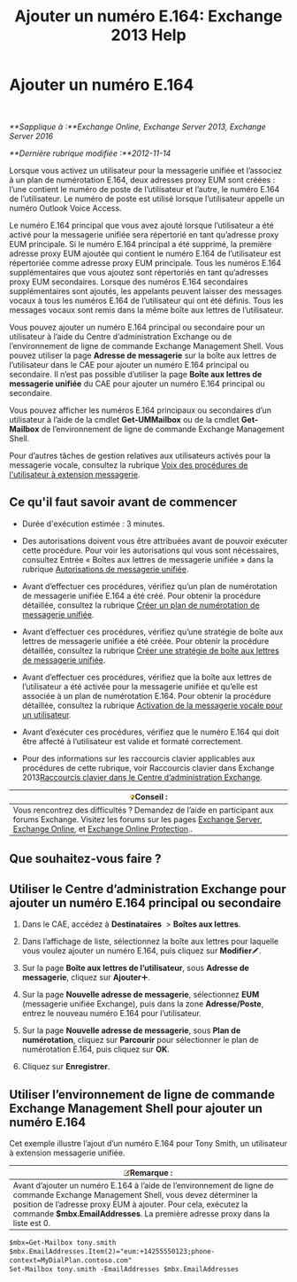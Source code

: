 ﻿---
title: 'Ajouter un numéro E.164: Exchange 2013 Help'
TOCTitle: Ajouter un numéro E.164
ms:assetid: fab86207-be03-40ef-9fea-045a50f3d122
ms:mtpsurl: https://technet.microsoft.com/fr-fr/library/JJ662762(v=EXCHG.150)
ms:contentKeyID: 50555517
ms.date: 05/23/2018
mtps_version: v=EXCHG.150
ms.translationtype: MT
---

# Ajouter un numéro E.164

 

_**Sapplique à :**Exchange Online, Exchange Server 2013, Exchange Server 2016_

_**Dernière rubrique modifiée :**2012-11-14_

Lorsque vous activez un utilisateur pour la messagerie unifiée et l’associez à un plan de numérotation E.164, deux adresses proxy EUM sont créées : l’une contient le numéro de poste de l’utilisateur et l’autre, le numéro E.164 de l’utilisateur. Le numéro de poste est utilisé lorsque l’utilisateur appelle un numéro Outlook Voice Access.

Le numéro E.164 principal que vous avez ajouté lorsque l’utilisateur a été activé pour la messagerie unifiée sera répertorié en tant qu’adresse proxy EUM principale. Si le numéro E.164 principal a été supprimé, la première adresse proxy EUM ajoutée qui contient le numéro E.164 de l’utilisateur est répertoriée comme adresse proxy EUM principale. Tous les numéros E.164 supplémentaires que vous ajoutez sont répertoriés en tant qu’adresses proxy EUM secondaires. Lorsque des numéros E.164 secondaires supplémentaires sont ajoutés, les appelants peuvent laisser des messages vocaux à tous les numéros E.164 de l’utilisateur qui ont été définis. Tous les messages vocaux sont remis dans la même boîte aux lettres de l’utilisateur.

Vous pouvez ajouter un numéro E.164 principal ou secondaire pour un utilisateur à l’aide du Centre d’administration Exchange ou de l’environnement de ligne de commande Exchange Management Shell. Vous pouvez utiliser la page **Adresse de messagerie** sur la boîte aux lettres de l’utilisateur dans le CAE pour ajouter un numéro E.164 principal ou secondaire. Il n’est pas possible d’utiliser la page **Boîte aux lettres de messagerie unifiée** du CAE pour ajouter un numéro E.164 principal ou secondaire.

Vous pouvez afficher les numéros E.164 principaux ou secondaires d’un utilisateur à l’aide de la cmdlet **Get-UMMailbox** ou de la cmdlet **Get-Mailbox** de l’environnement de ligne de commande Exchange Management Shell.

Pour d’autres tâches de gestion relatives aux utilisateurs activés pour la messagerie vocale, consultez la rubrique [Voix des procédures de l'utilisateur à extension messagerie](voice-mail-enabled-user-procedures-exchange-2013-help.md).

## Ce qu'il faut savoir avant de commencer

  - Durée d'exécution estimée : 3 minutes.

  - Des autorisations doivent vous être attribuées avant de pouvoir exécuter cette procédure. Pour voir les autorisations qui vous sont nécessaires, consultez Entrée « Boîtes aux lettres de messagerie unifiée » dans la rubrique [Autorisations de messagerie unifiée](unified-messaging-permissions-exchange-2013-help.md).

  - Avant d’effectuer ces procédures, vérifiez qu’un plan de numérotation de messagerie unifiée E.164 a été créé. Pour obtenir la procédure détaillée, consultez la rubrique [Créer un plan de numérotation de messagerie unifiée](create-a-um-dial-plan-exchange-2013-help.md).

  - Avant d’effectuer ces procédures, vérifiez qu’une stratégie de boîte aux lettres de messagerie unifiée a été créée. Pour obtenir la procédure détaillée, consultez la rubrique [Créer une stratégie de boîte aux lettres de messagerie unifiée](create-a-um-mailbox-policy-exchange-2013-help.md).

  - Avant d’effectuer ces procédures, vérifiez que la boîte aux lettres de l’utilisateur a été activée pour la messagerie unifiée et qu’elle est associée à un plan de numérotation E.164. Pour obtenir la procédure détaillée, consultez la rubrique [Activation de la messagerie vocale pour un utilisateur](enable-a-user-for-voice-mail-exchange-2013-help.md).

  - Avant d’exécuter ces procédures, vérifiez que le numéro E.164 qui doit être affecté à l’utilisateur est valide et formaté correctement.

  - Pour des informations sur les raccourcis clavier applicables aux procédures de cette rubrique, voir Raccourcis clavier dans Exchange 2013[Raccourcis clavier dans le Centre d’administration Exchange](keyboard-shortcuts-in-the-exchange-admin-center-exchange-online-protection-help.md).

<table>
<thead>
<tr class="header">
<th><img src="images/Bb125224.tip(EXCHG.150).gif" title="Conseil" alt="Conseil" />Conseil :</th>
</tr>
</thead>
<tbody>
<tr class="odd">
<td>Vous rencontrez des difficultés ? Demandez de l’aide en participant aux forums Exchange. Visitez les forums sur les pages <a href="https://go.microsoft.com/fwlink/p/?linkid=60612">Exchange Server</a>, <a href="https://go.microsoft.com/fwlink/p/?linkid=267542">Exchange Online</a>, et <a href="https://go.microsoft.com/fwlink/p/?linkid=285351">Exchange Online Protection</a>..</td>
</tr>
</tbody>
</table>


## Que souhaitez-vous faire ?

## Utiliser le Centre d’administration Exchange pour ajouter un numéro E.164 principal ou secondaire

1.  Dans le CAE, accédez à **Destinataires**  \> **Boîtes aux lettres**.

2.  Dans l’affichage de liste, sélectionnez la boîte aux lettres pour laquelle vous voulez ajouter un numéro E.164, puis cliquez sur **Modifier**![Icône Modifier](images/Bb124582.6f53ccb2-1f13-4c02-bea0-30690e6ea71d(EXCHG.150).gif "Icône Modifier").

3.  Sur la page **Boîte aux lettres de l’utilisateur**, sous **Adresse de messagerie**, cliquez sur **Ajouter**![Icône Ajouter](images/JJ218640.c1e75329-d6d7-4073-a27d-498590bbb558(EXCHG.150).gif "Icône Ajouter").

4.  Sur la page **Nouvelle adresse de messagerie**, sélectionnez **EUM** (messagerie unifiée Exchange), puis dans la zone **Adresse/Poste**, entrez le nouveau numéro E.164 pour l’utilisateur.

5.  Sur la page **Nouvelle adresse de messagerie**, sous **Plan de numérotation**, cliquez sur **Parcourir** pour sélectionner le plan de numérotation E.164, puis cliquez sur **OK**.

6.  Cliquez sur **Enregistrer**.

## Utiliser l’environnement de ligne de commande Exchange Management Shell pour ajouter un numéro E.164

Cet exemple illustre l’ajout d’un numéro E.164 pour Tony Smith, un utilisateur à extension messagerie unifiée.

<table>
<thead>
<tr class="header">
<th><img src="images/JJ159664.note(EXCHG.150).gif" title="Remarque" alt="Remarque" />Remarque :</th>
</tr>
</thead>
<tbody>
<tr class="odd">
<td>Avant d’ajouter un numéro E.164 à l’aide de l’environnement de ligne de commande Exchange Management Shell, vous devez déterminer la position de l’adresse proxy EUM à ajouter. Pour cela, exécutez la commande <strong>$mbx.EmailAddresses</strong>. La première adresse proxy dans la liste est 0.</td>
</tr>
</tbody>
</table>


    $mbx=Get-Mailbox tony.smith
    $mbx.EmailAddresses.Item(2)="eum:+14255550123;phone-context=MyDialPlan.contoso.com"
    Set-Mailbox tony.smith -EmailAddresses $mbx.EmailAddresses

